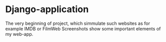 # Django-application
The very beginning of project, which simmulate such websites as for example IMDB or FilmWeb
Screenshots show some important elements of my web-app.
